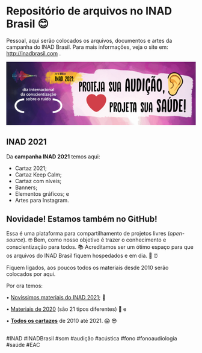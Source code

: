 # Repositório de arquivos no INAD Brasil 😊 

Pessoal, aqui serão colocados os arquivos, documentos e artes da campanha do INAD Brasil.
Para mais informações, veja o site em: http://inadbrasil.com .

![INAD 2021](https://github.com/inadbrasil/inad/blob/main/readme-files/github-banner.jpg?raw=true)

## INAD 2021

Da **campanha INAD 2021** temos aqui:
 - Cartaz 2021;
 - Cartaz Keep Calm;
 - Cartaz com níveis;
 - Banners;
 - Elementos gráficos; e
 - Artes para Instagram.

## Novidade! Estamos também no GitHub!

Essa é uma plataforma para compartilhamento de projetos livres (*open-source*). 🤓 Bem, como nosso objetivo é trazer o conhecimento e conscientização para todos. 📚 Acreditamos ser um ótimo espaço para que os arquivos do INAD Brasil fiquem hospedados e em dia.  🔖 ⏰

Fiquem ligados, aos poucos todos os materiais desde 2010 serão colocados por aqui.

Por ora temos:

• [Novíssimos materiais do INAD 2021](https://github.com/inadbrasil/inad/tree/main/INAD%202021); 🥳

• [Materiais de 2020](https://github.com/inadbrasil/inad/tree/main/INAD%202020) (são 21 tipos diferentes)  🙌  e

• **[Todos os cartazes](https://github.com/inadbrasil/inad/tree/main/Cartaz%20%28todos%29)** de 2010 até 2021. 😱 😎

##
  

#INAD #INADBrasil #som #audição #acústica #fono #fonoaudiologia #saúde #EAC

